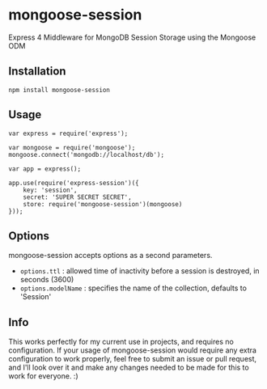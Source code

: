 # mongoose-session

Express 4 Middleware for MongoDB Session Storage using the Mongoose ODM

## Installation

    npm install mongoose-session
    
## Usage

    var express = require('express');
    
    var mongoose = require('mongoose');
    mongoose.connect('mongodb://localhost/db');
    
    var app = express();
    
    app.use(require('express-session')({
        key: 'session',
        secret: 'SUPER SECRET SECRET',
        store: require('mongoose-session')(mongoose)
    }));

## Options

mongoose-session accepts options as a second parameters.

* `options.ttl` : allowed time of inactivity before a session is destroyed, in seconds (3600)
* `options.modelName` : specifies the name of the collection, defaults to 'Session'
    
## Info

This works perfectly for my current use in projects, and requires no configuration. If your usage of mongoose-session would require any extra configuration to work properly, feel free to submit an issue or pull request, and I'll look over it and make any changes needed to be made for this to work for everyone. :)
